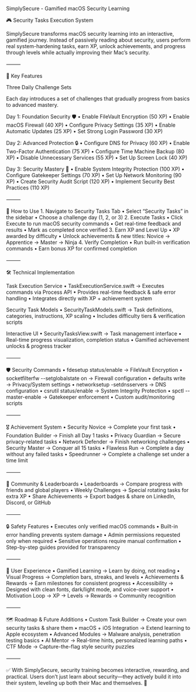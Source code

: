 SimplySecure - Gamified macOS Security Learning

🎮 Security Tasks Execution System

SimplySecure transforms macOS security learning into an interactive, gamified journey. Instead of passively reading about security, users perform real system-hardening tasks, earn XP, unlock achievements, and progress through levels while actually improving their Mac’s security.

⸻

🚀 Key Features

Three Daily Challenge Sets

Each day introduces a set of challenges that gradually progress from basics to advanced mastery.

Day 1: Foundation Security 🛡️
	•	Enable FileVault Encryption (50 XP)
	•	Enable macOS Firewall (40 XP)
	•	Configure Privacy Settings (35 XP)
	•	Enable Automatic Updates (25 XP)
	•	Set Strong Login Password (30 XP)

Day 2: Advanced Protection 🔒
	•	Configure DNS for Privacy (60 XP)
	•	Enable Two-Factor Authentication (75 XP)
	•	Configure Time Machine Backup (80 XP)
	•	Disable Unnecessary Services (55 XP)
	•	Set Up Screen Lock (40 XP)

Day 3: Security Mastery 🥷
	•	Enable System Integrity Protection (100 XP)
	•	Configure Gatekeeper Settings (70 XP)
	•	Set Up Network Monitoring (90 XP)
	•	Create Security Audit Script (120 XP)
	•	Implement Security Best Practices (110 XP)

⸻

🎯 How to Use
	1.	Navigate to Security Tasks Tab
	•	Select “Security Tasks” in the sidebar
	•	Choose a challenge day (1, 2, or 3)
	2.	Execute Tasks
	•	Click Execute to run macOS security commands
	•	Get real-time feedback and results
	•	Mark as completed once verified
	3.	Earn XP and Level Up
	•	XP awarded by difficulty
	•	Unlock achievements & new titles: Novice → Apprentice → Master → Ninja
	4.	Verify Completion
	•	Run built-in verification commands
	•	Earn bonus XP for confirmed completion

⸻

🛠️ Technical Implementation

Task Execution Service
	•	TaskExecutionService.swift → Executes commands via Process API
	•	Provides real-time feedback & safe error handling
	•	Integrates directly with XP + achievement system

Security Task Models
	•	SecurityTaskModels.swift → Task definitions, categories, instructions, XP scaling
	•	Includes difficulty tiers & verification scripts

Interactive UI
	•	SecurityTasksView.swift → Task management interface
	•	Real-time progress visualization, completion status
	•	Gamified achievement unlocks & progress tracker

⸻

🛡️ Security Commands
	•	fdesetup status/enable → FileVault Encryption
	•	socketfilterfw --setglobalstate on → Firewall configuration
	•	defaults write → Privacy/System settings
	•	networksetup -setdnsservers → DNS configuration
	•	csrutil status/enable → System Integrity Protection
	•	spctl --master-enable → Gatekeeper enforcement
	•	Custom audit/monitoring scripts

⸻

🎖️ Achievement System
	•	Security Novice → Complete your first task
	•	Foundation Builder → Finish all Day 1 tasks
	•	Privacy Guardian → Secure privacy-related tasks
	•	Network Defender → Finish networking challenges
	•	Security Master → Conquer all 15 tasks
	•	Flawless Run → Complete a day without any failed tasks
	•	Speedrunner → Complete a challenge set under a time limit

⸻

👥 Community & Leaderboards
	•	Leaderboards → Compare progress with friends and global players
	•	Weekly Challenges → Special rotating tasks for extra XP
	•	Share Achievements → Export badges & share on LinkedIn, Discord, or GitHub

⸻

🔒 Safety Features
	•	Executes only verified macOS commands
	•	Built-in error handling prevents system damage
	•	Admin permissions requested only when required
	•	Sensitive operations require manual confirmation
	•	Step-by-step guides provided for transparency

⸻

📱 User Experience
	•	Gamified Learning → Learn by doing, not reading
	•	Visual Progress → Completion bars, streaks, and levels
	•	Achievements & Rewards → Earn milestones for consistent progress
	•	Accessibility → Designed with clean fonts, dark/light mode, and voice-over support
	•	Motivation Loop → XP → Levels → Rewards → Community recognition

⸻

🗺️ Roadmap & Future Additions
	•	Custom Task Builder → Create your own security tasks & share them
	•	macOS + iOS Integration → Extend learning to Apple ecosystem
	•	Advanced Modules → Malware analysis, penetration testing basics
	•	AI Mentor → Real-time hints, personalized learning paths
	•	CTF Mode → Capture-the-flag style security puzzles

⸻

✅ With SimplySecure, security training becomes interactive, rewarding, and practical. Users don’t just learn about security—they actively build it into their system, leveling up both their Mac and themselves. 🚀
